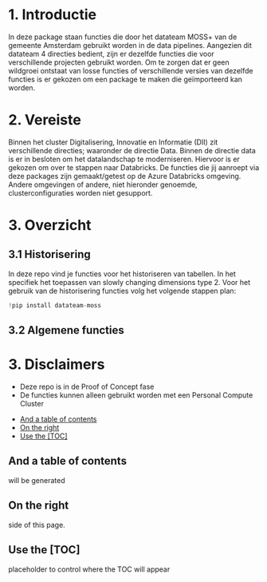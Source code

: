 # 1. Introductie
In deze package staan functies die door het datateam MOSS+ van de gemeente Amsterdam gebruikt worden in de data pipelines. Aangezien dit datateam 4 directies bedient, zijn er dezelfde functies die voor verschillende projecten gebruikt worden. Om te zorgen dat er geen wildgroei ontstaat van losse functies of verschillende versies van dezelfde functies is er gekozen om een package te maken die geïmporteerd kan worden.


# 2. Vereiste
Binnen het cluster Digitalisering, Innovatie en Informatie (DII) zit verschillende directies; waaronder de directie Data. Binnen de directie data is er in besloten om het datalandschap te moderniseren. Hiervoor is er gekozen om over te stappen naar Databricks. De functies die jij aanroept via deze packages zijn gemaakt/getest op de Azure Databricks omgeving. Andere omgevingen of andere, niet hieronder genoemde, clusterconfiguraties worden niet gesupport. 

# 3. Overzicht

## 3.1 Historisering
In deze repo vind je functies voor het historiseren van tabellen. In het specifiek het toepassen van slowly changing dimensions type 2. 
Voor het gebruik van de historisering functies volg het volgende stappen plan:

```python
!pip install datateam-moss
```

## 3.2 Algemene functies


# 3. Disclaimers
- Deze repo is in de Proof of Concept fase
- De functies kunnen alleen gebruikt worden met een Personal Compute Cluster



<!-- TOC start (generated with https://github.com/derlin/bitdowntoc) -->

- [And a table of contents](#and-a-table-of-contents)
- [On   the right](#on-the-right)
- [Use the [TOC]](#use-the-toc)

<!-- TOC end -->

<!-- TOC --><a name="and-a-table-of-contents"></a>
## And a table of contents

will be generated

<!-- TOC --><a name="on-the-right"></a>
## On   the right

side of this page.

<!-- TOC --><a name="use-the-toc"></a>
## Use the [TOC]

placeholder to control where the TOC will appear
        
